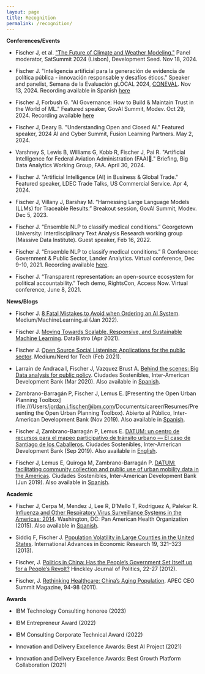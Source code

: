 ```yaml
---
layout: page
title: Recognition
permalink: /recognition/
---
```



__Conferences/Events__

* Fischer J, et al. ["The Future of Climate and Weather Modeling."](https://satsummit.io/2024-lisbon/agenda/#2024-lisbon-18-1400-future-climate-weather) Panel moderator, SatSummit 2024 (Lisbon), Development Seed. Nov 18, 2024.

* Fischer J. "Inteligencia artificial para la generación de evidencia de política pública - innovación responsable y desafíos éticos." Speaker and panelist, Semana de la Evaluación gLOCAL 2024, [CONEVAL](https://www.coneval.org.mx/Paginas/principal.aspx). Nov 13, 2024. Recording available in Spanish [here](https://www.youtube.com/watch?v=C7kxp1dJWdU&ab_channel=CONEVALVIDEO)

* Fischer J, Forbush G. "AI Governance: How to Build & Maintain Trust in the World of ML." Featured speaker, GovAI Summit, Modev. Oct 29, 2024. Recording available [here](https://youtu.be/Z5sJZgUNhDE)

* Fischer J, Deary B. "Understanding Open and Closed AI." Featured speaker, 2024 AI and Cyber Summit, Fusion Learning Partners. May 2, 2024.

* Varshney S, Lewis B, Williams G, Kobb R, Fischer J, Pai R. "Artificial Intelligence for Federal Aviation Administration (FAA)." Briefing, Big Data Analytics Working Group, FAA. April 30, 2024.

* Fischer J. "Artificial Intelligence (AI) in Business & Global Trade." Featured speaker, LDEC Trade Talks, US Commercial Service. Apr 4, 2024.

* Fischer J, Villany J, Barshay M. “Harnessing Large Language Models (LLMs) for Traceable Results.” Breakout session, GovAI Summit, Modev. Dec 5, 2023.

* Fischer J. “Ensemble NLP to classify medical conditions.” Georgetown University: Interdisciplinary Text Analysis Research working group (Massive Data Institute). Guest speaker, Feb 16, 2022.

* Fischer J. “Ensemble NLP to classify medical conditions.” R Conference: Government & Public Sector, Lander Analytics. Virtual conference, Dec 9-10, 2021. Recording available [here](https://www.youtube.com/watch?v=YHAeGBM9z3I).

* Fischer J. “Transparent representation: an open-source ecosystem for political accountability.” Tech demo, RightsCon, Access Now. Virtual conference, June 8, 2021.

__News/Blogs__

* Fischer J. [8 Fatal Mistakes to Avoid when Ordering an AI System](https://medium.com/mlearning-ai/fatal-mistakes-to-avoid-when-designing-an-ai-system-952a4a1fb6de). Medium/MachineLearning.ai (Jan 2022).

* Fischer J. [Moving Towards Scalable, Responsive, and Sustainable Machine Learning](https://databistro.tech/?p=209). DataBistro (Apr 2021).

* Fischer J. [Open Source Social Listening: Applications for the public sector](https://medium.com/nerd-for-tech/open-source-social-listening-278bd5e84011). Medium/Nerd for Tech (Feb 2021).

* Larrain de Andraca I, Fischer J, Vazquez Brust A. [Behind the scenes: Big Data analysis for public policy](https://blogs.iadb.org/ciudades-sostenibles/en/behind-the-scenes-big-data-analysis-for-public-policy/). Ciudades Sostenibles, Inter-American Development Bank (Mar 2020). Also available in [Spanish](https://blogs.iadb.org/ciudades-sostenibles/es/lo-que-no-ves-de-un-analisis-de-big-data-para-politicas-publicas/).

* Zambrano-Barragán P, Fischer J, Lemus E. [Presenting the Open Urban Planning Toolbox](file:///Users/jordan.j.fischer@ibm.com/Documents/career/Resumes/Presenting the Open Urban Planning Toolbox). Abierto al Público, Inter-American Development Bank (Nov 2019). Also available in [Spanish](https://blogs.iadb.org/conocimiento-abierto/es/open-urban-planning-toolbox-planificacion-urbana/).

* Fischer J, Zambrano-Barragán P, Lemus E. [DATUM: un centro de recursos para el mapeo participativo de tránsito urbano — El caso de Santiago de los Caballeros](https://blogs.iadb.org/ciudades-sostenibles/es/datum-mapeo-participativo-transito-urbano-republica-dominicana-santiago-caballeros/). Ciudades Sostenibles, Inter-American Development Bank (Sep 2019). Also available in [English](https://blogs.iadb.org/ciudades-sostenibles/en/datum-open-transit-mapping-dominican-republic-santiago-caballeros/).

* Fischer J, Lemus E, Quiroga M, Zambrano-Barragán P. [DATUM: facilitating community collection and public use of urban mobility data in the Americas](https://blogs.iadb.org/ciudades-sostenibles/en/opendata-urbantransport-mobility-latinamerica-caribbean/). Ciudades Sostenibles, Inter-American Development Bank (Jun 2019). Also available in [Spanish](https://blogs.iadb.org/ciudades-sostenibles/es/datum-datos-abiertos-de-transporte-urbano-y-movilidad/).

__Academic__

* Fischer J, Cerpa M, Mendez J, Lee R, D’Mello T, Rodriguez A, Palekar R. [Influenza and Other Respiratory Virus Surveillance Systems in the Americas: 2014](https://www.paho.org/hq/dmdocuments/2014/2014-cha-influenza-orv-surveillance-americas.pdf). Washington, DC: Pan American Health Organization (2015). Also available in [Spanish](https://www.paho.org/hq/dmdocuments/2014/2014-cha-vigilancia-influenza-ovr-americas.pdf).

* Siddiq F, Fischer J. [Population Volatility in Large Counties in the United States](https://link.springer.com/article/10.1007/s11294-013-9413-4). International Advances in Economic Research 19, 321–323 (2013).

* Fischer, J. [Politics in China: Has the People’s Government Set Itself up for a People’s Revolt?](http://epubs.utah.edu/index.php/HJP/article/viewFile/664/507) Hinckley Journal of Politics, 22-27 (2012).

* Fischer, J. [Rethinking Healthcare: China’s Aging Population](https://issuu.com/g20magazine/docs/apec). APEC CEO Summit Magazine, 94-98 (2011).

__Awards__

* IBM Technology Consulting honoree (2023)

* IBM Entrepreneur Award (2022)

* IBM Consulting Corporate Technical Award (2022)

* Innovation and Delivery Excellence Awards: Best AI Project (2021)

* Innovation and Delivery Excellence Awards: Best Growth Platform Collaboration (2021)
